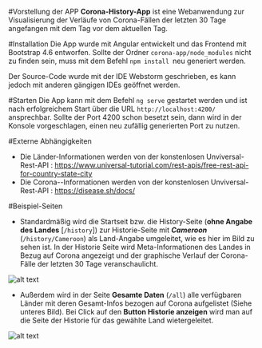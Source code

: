 #Vorstellung der APP
**Corona-History-App** ist eine Webanwendung zur Visualisierung der Verläufe von Corona-Fällen der letzten 30 Tage angefangen mit dem Tag vor dem aktuellen Tag.

#Installation
Die App wurde mit Angular  entwickelt und das Frontend mit Bootstrap 4.6 entworfen.
Sollte der Ordner `corona-app/node_modules` nicht zu finden sein, muss mit dem Befehl `npm install `neu generiert werden.

Der Source-Code wurde mit der IDE Webstorm geschrieben, es kann jedoch mit anderen gängigen IDEs geöffnet werden.

#Starten
Die App kann mit dem Befehl `ng serve` gestartet werden und ist nach erfolgreichem Start über die URL   `http://localhost:4200/`  ansprechbar.
Sollte der Port 4200 schon besetzt sein, dann wird in der Konsole vorgeschlagen, einen neu zufällig generierten Port zu nutzen.


#Externe Abhängigkeiten
- Die Länder-Informationen werden von der konstenlosen Unviversal-Rest-API : https://www.universal-tutorial.com/rest-apis/free-rest-api-for-country-state-city
- Die Corona--Informationen werden von der konstenlosen Unviversal-Rest-API : https://disease.sh/docs/

#Beispiel-Seiten


- Standardmäßig wird die Startseit bzw. die History-Seite (**ohne Angabe des Landes** [`/history`]) zur Historie-Seite mit **_Cameroon_** (`/history/Cameroon`) als Land-Angabe umgeleitet, wie es hier im Bild zu sehen ist.
In der Historie Seite wird Meta-Informationen des Landes in Bezug auf Corona angezeigt und der graphische Verlauf der Corona-Fälle der letzten 30 Tage veranschaulicht.



![alt text](https://git.thm.de/dlns50/swtp_vorleistung/-/blob/da8e5517fc0b247a323a86095608c50e435d39c0/corona%20historie%20app%20images/startseite%20cmr.PNG?raw=true)



- Außerdem wird in der Seite **Gesamte Daten** (`/all`) alle verfügbaren Länder mit deren Gesamt-Infos bezogen auf Corona aufgelistet (Siehe unteres Bild). 
Bei Click auf den **Button Historie anzeigen** wird man auf die Seite der Historie für das gewählte Land wietergeleitet.

![alt text](https://git.thm.de/dlns50/swtp_vorleistung/-/blob/da8e5517fc0b247a323a86095608c50e435d39c0/corona%20historie%20app%20images/l%C3%A4nder.PNG?raw=true)
